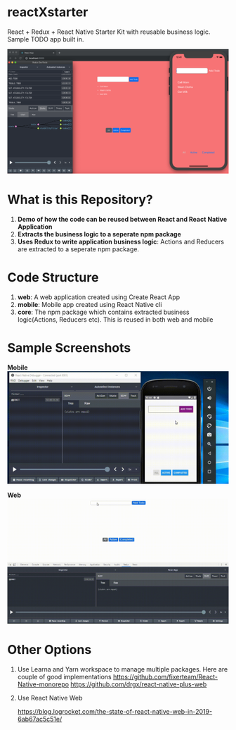 # reactXstarter
React + Redux + React Native Starter Kit with reusable business logic. Sample TODO app built in.

![](/media/Screenshot.png)

# What is this Repository?

1. **Demo of how the code can be reused between React and React Native Application**
2. **Extracts the business logic to a seperate npm package**
3. **Uses Redux to write application business logic**: Actions and Reducers are extracted to a seperate npm package.


# Code Structure
1. **web**: A web application created using Create React App
2. **mobile**: Mobile app created using React Native cli
3. **core**: The npm package which contains extracted business logic(Actions, Reducers etc). This is reused in both web and mobile




# Sample Screenshots
**Mobile**
![](/media/Mobile.gif)

**Web**
![](/media/Web.gif)




# Other Options
1. Use Learna and Yarn workspace to manage multiple packages. Here are couple of good implementations
https://github.com/fixerteam/React-Native-monorepo
https://github.com/drgx/react-native-plus-web

2. Use React Native Web

    https://blog.logrocket.com/the-state-of-react-native-web-in-2019-6ab67ac5c51e/
